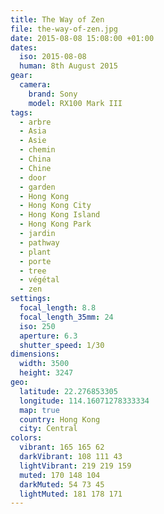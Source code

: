 ```yaml
---
title: The Way of Zen
file: the-way-of-zen.jpg
date: 2015-08-08 15:08:00 +01:00
dates:
  iso: 2015-08-08
  human: 8th August 2015
gear:
  camera:
    brand: Sony
    model: RX100 Mark III
tags:
  - arbre
  - Asia
  - Asie
  - chemin
  - China
  - Chine
  - door
  - garden
  - Hong Kong
  - Hong Kong City
  - Hong Kong Island
  - Hong Kong Park
  - jardin
  - pathway
  - plant
  - porte
  - tree
  - végétal
  - zen
settings:
  focal_length: 8.8
  focal_length_35mm: 24
  iso: 250
  aperture: 6.3
  shutter_speed: 1/30
dimensions:
  width: 3500
  height: 3247
geo:
  latitude: 22.276853305
  longitude: 114.16071278333334
  map: true
  country: Hong Kong
  city: Central
colors:
  vibrant: 165 165 62
  darkVibrant: 108 111 43
  lightVibrant: 219 219 159
  muted: 170 148 104
  darkMuted: 54 73 45
  lightMuted: 181 178 171
---
```



